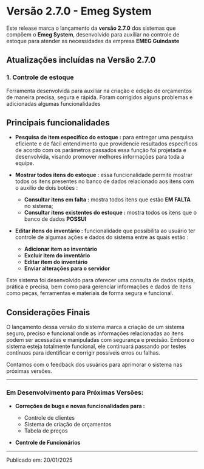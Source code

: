 # Versão 2.7.0 - Emeg System

Este release marca o lançamento da **versão 2.7.0** dos sistemas que compõem o **Emeg System**, desenvolvido para auxiliar no controle de estoque para atender as necessidades da empresa **EMEG Guindaste**

## Atualizações incluídas na Versão 2.7.0

### 1. **Controle de estoque**
Ferramenta desenvolvida para auxiliar na criação e edição de orçamentos de maneira precisa, segura e rápida. Foram corrigidos alguns problemas e adicionadas algumas funcionalidades

## Principais funcionalidades
- **Pesquisa de item especifíco do estoque :** para entregar uma pesquisa eficiente e de fácil entendimento que providencie resultados especificos de acordo com os parâmetros passados essa função foi projetada e desenvolvida, visando promover melhores informações para toda a equipe.

- **Mostrar todos itens do estoque :** essa funcionalidade permite mostrar todos os itens presentes no banco de dados relacionado aos itens com o auxilio de dois botões :
    - **Consultar itens em falta :** mostra todos itens que estão **EM FALTA** no sistema;
    - **Consultar itens existentes do estoque :** mostra todos os itens que o banco de dados **POSSUI**

- **Editar itens do inventário :** funcionalidade que possibilita ao usuário ter controle de algumas ações e dados do sistema entre as quais estão :
    - **Adicionar item ao inventário**
    - **Excluir item do inventário**
    - **Editar item do inventário**
    - **Enviar alterações para o servidor**

Este sistema foi desenvolvido para oferecer uma consulta de dados rápida, prática e precisa, bem como para gerenciar informações e dados de itens como peças, ferramentas e materiais de forma segura e funcional.

## Considerações Finais
O lançamento dessa versão do sistema marca a criação de um sistema seguro, preciso e funcional onde as informações relacionadas ao itens podem ser acessadas e manipuladas com segurança e precisão. Embora o sistema esteja totalmente funcional, ele continuará passando por testes contínuos para identificar e corrigir possíveis erros ou falhas.

Contamos com o feedback dos usuários para aprimorar o sistema nas próximas versões.

---

### Em Desenvolvimento para Próximas Versões:
- **Correções de bugs e novas funcionalidades para :**
    - Controle de clientes
    - Sistema de criação de orçamentos
    - Tabela de preços
    
- **Controle de Funcionários**

---

Publicado em: 20/01/2025
